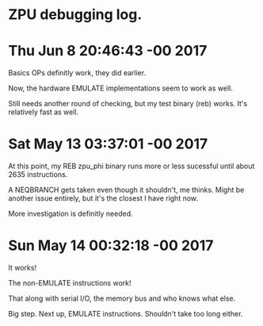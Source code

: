 # ZPU debugging log.

# Thu Jun  8 20:46:43 -00 2017
Basics OPs definitly work, they did earlier.

Now, the hardware EMULATE implementations seem to work as well.

Still needs another round of checking, but my test binary (reb) works.
It's relatively fast as well.

# Sat May 13 03:37:01 -00 2017
At this point, my REB zpu_phi binary runs more or less
sucessful until about 2635 instructions.

A NEQBRANCH gets taken even though it shouldn't, me thinks.
Might be another issue entirely, but it's the closest I have right now.

More investigation is definitly needed.

# Sun May 14 00:32:18 -00 2017
It works!

The non-EMULATE instructions work!

That along with serial I/O, the memory bus and who knows what else.

Big step. Next up, EMULATE instructions. Shouldn't take too long either.
